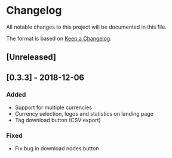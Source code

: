 # Changelog
All notable changes to this project will be documented in this file.

The format is based on [Keep a Changelog](https://keepachangelog.com/en/1.0.0/).

## [Unreleased]

## [0.3.3] - 2018-12-06
### Added
- Support for multiple currencies
- Currency selection, logos and statistics on landing page
- Tag download button (CSV export)

### Fixed
- Fix bug in download nodes button